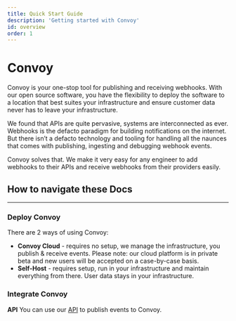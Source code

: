 ```yaml
---
title: Quick Start Guide
description: 'Getting started with Convoy'
id: overview
order: 1
---
```


Convoy
======

Convoy is your one-stop tool for publishing and receiving webhooks. With our open source software, you have the flexibility to deploy the software to a location that best suites your infrastructure and ensure customer data never has to leave your infrastructure.

We found that APIs are quite pervasive, systems are interconnected as ever. Webhooks is the defacto paradigm for building notifications on the internet. But there isn’t a defacto technology and tooling for handling all the naunces that comes with publishing, ingesting and debugging webhook events. 

Convoy solves that. We make it very easy for any engineer to add webhooks to their APIs and receive webhooks from their providers easily.

## How to navigate these Docs
---
### Deploy Convoy
There are 2 ways of using Convoy: 
- **Convoy Cloud** - requires no setup, we manage the infrastructure, you publish & receive events. Please note: our cloud platform is in private beta and new users will be accepted on a case-by-case basis.
- **Self-Host** - requires setup, run in your infrastructure and maintain everything from there. User data stays in your infrastructure.

### Integrate Convoy

**API** 
You can use our [API](../docs/api) to publish events to Convoy.
